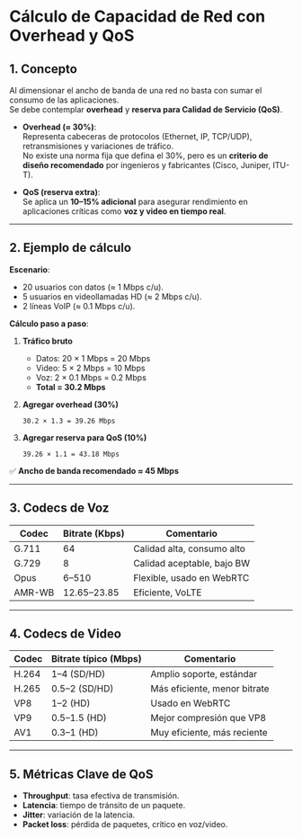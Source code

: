 # Cálculo de Capacidad de Red con Overhead y QoS

## 1. Concepto
Al dimensionar el ancho de banda de una red no basta con sumar el consumo de las aplicaciones.  
Se debe contemplar **overhead** y **reserva para Calidad de Servicio (QoS)**.

- **Overhead (≈ 30%)**:  
  Representa cabeceras de protocolos (Ethernet, IP, TCP/UDP), retransmisiones y variaciones de tráfico.  
  No existe una norma fija que defina el 30%, pero es un **criterio de diseño recomendado** por ingenieros y fabricantes (Cisco, Juniper, ITU-T).

- **QoS (reserva extra)**:  
  Se aplica un **10–15% adicional** para asegurar rendimiento en aplicaciones críticas como **voz y video en tiempo real**.

---

## 2. Ejemplo de cálculo

**Escenario**:  
- 20 usuarios con datos (≈ 1 Mbps c/u).  
- 5 usuarios en videollamadas HD (≈ 2 Mbps c/u).  
- 2 líneas VoIP (≈ 0.1 Mbps c/u).

**Cálculo paso a paso**:
1. **Tráfico bruto**  
   - Datos: 20 × 1 Mbps = 20 Mbps  
   - Video: 5 × 2 Mbps = 10 Mbps  
   - Voz: 2 × 0.1 Mbps = 0.2 Mbps  
   - **Total = 30.2 Mbps**

2. **Agregar overhead (30%)**  
   ```
   30.2 × 1.3 = 39.26 Mbps
   ```

3. **Agregar reserva para QoS (10%)**  
   ```
   39.26 × 1.1 = 43.18 Mbps
   ```

✅ **Ancho de banda recomendado ≈ 45 Mbps**

---

## 3. Codecs de Voz

| Codec   | Bitrate (Kbps) | Comentario                |
|---------|---------------|---------------------------|
| G.711   | 64            | Calidad alta, consumo alto|
| G.729   | 8             | Calidad aceptable, bajo BW|
| Opus    | 6–510         | Flexible, usado en WebRTC |
| AMR-WB  | 12.65–23.85   | Eficiente, VoLTE          |

---

## 4. Codecs de Video

| Codec   | Bitrate típico (Mbps) | Comentario                     |
|---------|-----------------------|--------------------------------|
| H.264   | 1–4 (SD/HD)           | Amplio soporte, estándar       |
| H.265   | 0.5–2 (SD/HD)         | Más eficiente, menor bitrate   |
| VP8     | 1–2 (HD)              | Usado en WebRTC                |
| VP9     | 0.5–1.5 (HD)          | Mejor compresión que VP8       |
| AV1     | 0.3–1 (HD)            | Muy eficiente, más reciente    |

---

## 5. Métricas Clave de QoS
- **Throughput**: tasa efectiva de transmisión.  
- **Latencia**: tiempo de tránsito de un paquete.  
- **Jitter**: variación de la latencia.  
- **Packet loss**: pérdida de paquetes, crítico en voz/video.  
